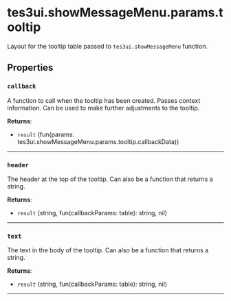 <!---
	This file is autogenerated. Do not edit this file manually. Your changes will be ignored.
	More information: https://github.com/MWSE/MWSE/tree/master/docs
-->

# tes3ui.showMessageMenu.params.tooltip

Layout for the tooltip table passed to `tes3ui.showMessageMenu` function.

## Properties

### `callback`

A function to call when the tooltip has been created. Passes context information. Can be used to make further adjustments to the tooltip.

**Returns**:

* `result` (fun(params: tes3ui.showMessageMenu.params.tooltip.callbackData))

***

### `header`

The header at the top of the tooltip. Can also be a function that returns a string.

**Returns**:

* `result` (string, fun(callbackParams: table): string, nil)

***

### `text`

The text in the body of the tooltip. Can also be a function that returns a string.

**Returns**:

* `result` (string, fun(callbackParams: table): string, nil)

***

